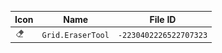 | Icon | Name | File ID |
| ---  | ---  | ---     |
| ![](Grid.EraserTool.png) | `Grid.EraserTool` | `-2230402226522707323` |
